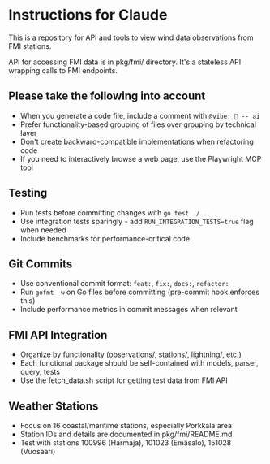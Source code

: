 # Instructions for Claude

This is a repository for API and tools to view wind data observations from FMI stations.

API for accessing FMI data is in pkg/fmi/ directory. It's a stateless API wrapping calls to FMI endpoints.

## Please take the following into account

* When you generate a code file, include a comment with `@vibe: 🤖 -- ai`
* Prefer functionality-based grouping of files over grouping by technical layer
* Don't create backward-compatible implementations when refactoring code  
* If you need to interactively browse a web page, use the Playwright MCP tool

## Testing

* Run tests before committing changes with `go test ./...`
* Use integration tests sparingly - add `RUN_INTEGRATION_TESTS=true` flag when needed
* Include benchmarks for performance-critical code

## Git Commits

* Use conventional commit format: `feat:`, `fix:`, `docs:`, `refactor:`
* Run `gofmt -w` on Go files before committing (pre-commit hook enforces this)
* Include performance metrics in commit messages when relevant

## FMI API Integration

* Organize by functionality (observations/, stations/, lightning/, etc.)
* Each functional package should be self-contained with models, parser, query, tests
* Use the fetch_data.sh script for getting test data from FMI API

## Weather Stations

* Focus on 16 coastal/maritime stations, especially Porkkala area
* Station IDs and details are documented in pkg/fmi/README.md  
* Test with stations 100996 (Harmaja), 101023 (Emäsalo), 151028 (Vuosaari)

